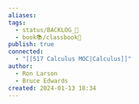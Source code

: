 ```yaml
---
aliases: 
tags:
  - status/BACKLOG_🌰
  - book📚/classbook📖
publish: true
connected:
  - "[[517 Сalculus MOC|Calculus]]"
author:
  - Ron Larson
  - Bruce Edwards
created: 2024-01-13 18:34
---
```




